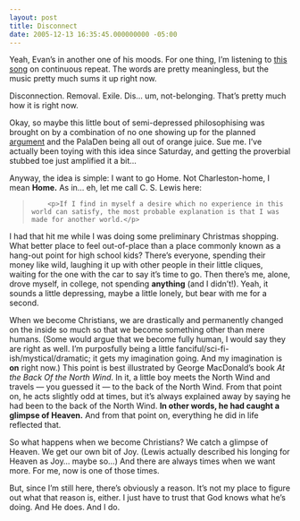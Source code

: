 ```yaml
---
layout: post
title: Disconnect
date: 2005-12-13 16:35:45.000000000 -05:00
---
```

<p>Yeah, Evan’s in another one of his moods. For one thing, I’m listening to <a href="http://phobos.apple.com/WebObjects/MZStore.woa/wa/viewAlbum?playlistId=6056844&amp;s=143441&amp;i=6056836">this song</a> on continuous repeat. The words are pretty meaningless, but the music pretty much sums it up right now.</p>



<p>Disconnection. Removal. Exile. Dis… um, not-belonging. That’s pretty much how it is right now.</p>



<p>Okay, so maybe this little bout of semi-depressed philosophising was brought on by a combination of no one showing up for the planned <a href="http://www.madcrasher.com/whatcast">argument</a> and the PalaDen being all out of orange juice. Sue me. I’ve actually been toying with this idea since Saturday, and getting the proverbial stubbed toe just amplified it a bit…</p>



<p>Anyway, the idea is simple: I want to go Home. Not Charleston-home, I mean <strong>Home.</strong> As in… eh, let me call C. S. Lewis here:</p>



<blockquote>

		<p>If I find in myself a desire which no experience in this world can satisfy, the most probable explanation is that I was made for another world.</p>

</blockquote>



<p>I had that hit me while I was doing some preliminary Christmas shopping. What better place to feel out-of-place than a place commonly known as a hang-out point for high school kids? There’s everyone, spending their money like wild, laughing it up with other people in their little cliques, waiting for the one with the car to say it’s time to go. Then there’s me, alone, drove myself, in college, not spending <strong>anything</strong> (and I didn’t!). Yeah, it sounds a little depressing, maybe a little lonely, but bear with me for a second.</p>



<p>When we become Christians, we are drastically and permanently changed on the inside so much so that we become something other than mere humans. (Some would argue that we become fully human, I would say they are right as well. I’m purposfully being a little fanciful/sci-fi-ish/mystical/dramatic; it gets my imagination going. And my imagination is <strong>on</strong> right now.) This point is best illustrated by George MacDonald’s book <em>At the Back Of the North Wind</em>. In it, a little boy meets the North Wind and travels — you guessed it — to the back of the North Wind. From that point on, he acts slightly odd at times, but it’s always explained away by saying he had been to the back of the North Wind. <strong>In other words, he had caught a glimpse of Heaven.</strong> And from that point on, everything he did in life reflected that.</p>



<p>So what happens when we become Christians? We catch a glimpse of Heaven. We get our own bit of Joy. (Lewis actually described his longing for Heaven as Joy… maybe so…) And there are always times when we want more. For me, now is one of those times.</p>



<p>But, since I’m still here, there’s obviously a reason. It’s not my place to figure out what that reason is, either. I just have to trust that God knows what he’s doing. And He does. And I do.</p>

